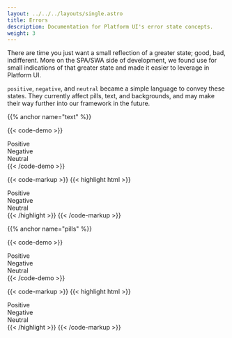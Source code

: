 ```yaml
---
layout: ../../../layouts/single.astro
title: Errors
description: Documentation for Platform UI's error state concepts.
weight: 3
---
```


There are time you just want a small reflection of a greater state; good, bad, indifferent. More on the SPA/SWA side of development, we found use for small indications of that greater state and made it easier to leverage in Platform UI. 

`positive`, `negative`, and `neutral` became a simple language to convey these states. They currently affect pills, text, and backgrounds, and may make their way further into our framework in the future.

{{% anchor name="text" %}}

{{< code-demo >}}
<div class="block-container tablet-up-3 blocks cards">
    <div class="block text--positive">Positive</div>
    <div class="block text--negative">Negative</div>
    <div class="block text--neutral">Neutral</div>
</div>
{{< /code-demo >}}

{{< code-markup >}}
{{< highlight html >}}
<div class="block-container tablet-up-3 blocks cards">
    <div class="block text--positive">Positive</div>
    <div class="block text--negative">Negative</div>
    <div class="block text--neutral">Neutral</div>
</div>
{{< /highlight >}}
{{< /code-markup >}}

{{% anchor name="pills" %}}

{{< code-demo >}}
<div class="pill pill--circle-empty positive"></div>
<div class="pill pill--circle-empty negative"></div>
<div class="pill pill--circle-empty neutral"></div>
<div class="pill pill--circle-empty-dot positive"></div>
<div class="pill pill--circle-empty-dot negative"></div>
<div class="pill pill--circle-empty-dot neutral"></div>

<div class="pill positive">
Positive
</div>

<div class="pill negative">
Negative
</div>

<div class="pill neutral">
Neutral
</div>
{{< /code-demo >}}

{{< code-markup >}}
{{< highlight html >}}
<div class="pill pill--circle-empty positive"></div>
<div class="pill pill--circle-empty negative"></div>
<div class="pill pill--circle-empty neutral"></div>
<div class="pill pill--circle-empty-dot positive"></div>
<div class="pill pill--circle-empty-dot negative"></div>
<div class="pill pill--circle-empty-dot neutral"></div>

<div class="pill positive">
Positive
</div>

<div class="pill negative">
Negative
</div>

<div class="pill neutral">
Neutral
</div>
{{< /highlight >}}
{{< /code-markup >}}